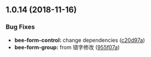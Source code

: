 <a name="1.0.14"></a>
## 1.0.14 (2018-11-16)


### Bug Fixes

* **bee-form-control:** change dependencies ([c20d97a](https://github.com/tinper-bee/bee-form-group/commit/c20d97a))
* **bee-form-group:** from 错字修改 ([955f07a](https://github.com/tinper-bee/bee-form-group/commit/955f07a))



